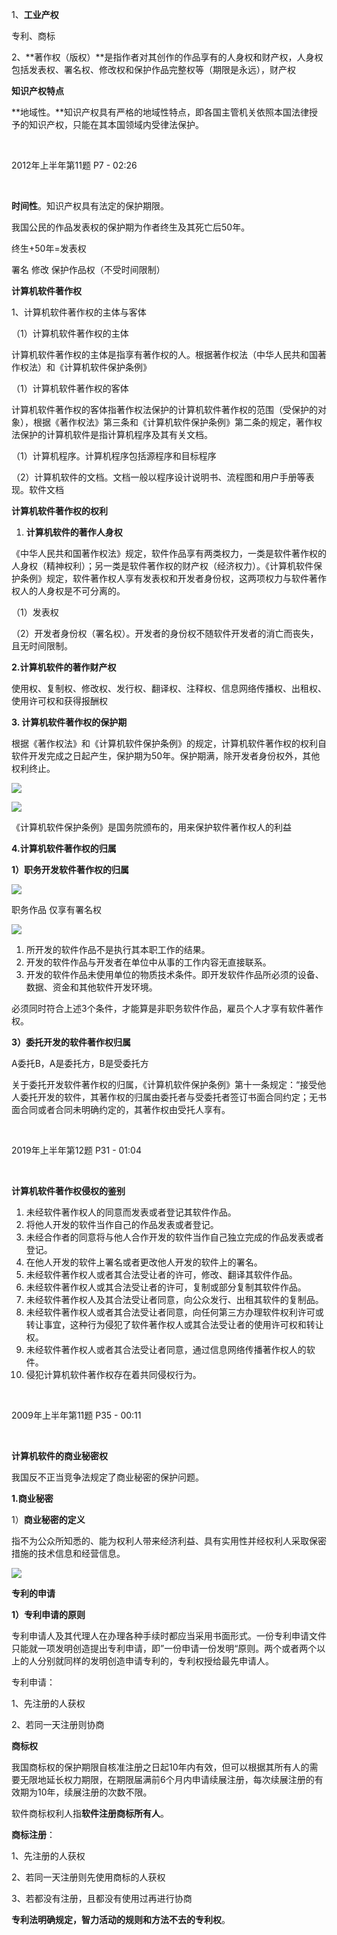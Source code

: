 1、**工业产权**

专利、商标

2、**著作权（版权）**是指作者对其创作的作品享有的人身权和财产权，人身权包括发表权、署名权、修改权和保护作品完整权等（期限是永远），财产权

**知识产权特点**

**地域性。**知识产权具有严格的地域性特点，即各国主管机关依照本国法律授予的知识产权，只能在其本国领域内受律法保护。

﻿

2012年上半年第11题 P7 - 02:26

﻿

**时间性**。知识产权具有法定的保护期限。

我国公民的作品发表权的保护期为作者终生及其死亡后50年。

终生+50年=发表权

署名 修改 保护作品权（不受时间限制）

**计算机软件著作权**

1、计算机软件著作权的主体与客体

（1）计算机软件著作权的主体

计算机软件著作权的主体是指享有著作权的人。根据著作权法（中华人民共和国著作权法）和《计算机软件保护条例》

（1）计算机软件著作权的客体

计算机软件著作权的客体指著作权法保护的计算机软件著作权的范围（受保护的对象），根据《著作权法》第三条和《计算机软件保护条例》第二条的规定，著作权法保护的计算机软件是指计算机程序及其有关文档。

（1）计算机程序。计算机程序包括源程序和目标程序

（2）计算机软件的文档。文档一般以程序设计说明书、流程图和用户手册等表现。软件文档

**计算机软件著作权的权利**

1. **计算机软件的著作人身权**

《中华人民共和国著作权法》规定，软件作品享有两类权力，一类是软件著作权的人身权（精神权利）；另一类是软件著作权的财产权（经济权力）。《计算机软件保护条例》规定，软件著作权人享有发表权和开发者身份权，这两项权力与软件著作权人的人身权是不可分离的。

（1）发表权

（2）开发者身份权（署名权）。开发者的身份权不随软件开发者的消亡而丧失，且无时间限制。

**2.计算机软件的著作财产权**

使用权、复制权、修改权、发行权、翻译权、注释权、信息网络传播权、出租权、使用许可权和获得报酬权

**3\. 计算机软件著作权的保护期**

根据《著作权法》和《计算机软件保护条例》的规定，计算机软件著作权的权利自软件开发完成之日起产生，保护期为50年。保护期满，除开发者身份权外，其他权利终止。

![](https://picgo-picture-storage.oss-cn-guangzhou.aliyuncs.com/img/de0db2559595d84e8af14e06455dcd1e81e26686.png@690w_!web-note.webp)

  

![](https://picgo-picture-storage.oss-cn-guangzhou.aliyuncs.com/img/45403ac79190d4f149c114b63f365a1a3536cf30.png@690w_!web-note.webp)

《计算机软件保护条例》是国务院颁布的，用来保护软件著作权人的利益

**4.计算机软件著作权的归属**

**1）职务开发软件著作权的归属**

![](https://picgo-picture-storage.oss-cn-guangzhou.aliyuncs.com/img/ef1958803dc359a986c1ed218eff9a3f9996db4e.png@690w_!web-note.webp)

职务作品 仅享有署名权

![](https://picgo-picture-storage.oss-cn-guangzhou.aliyuncs.com/img/9b4c03eae75b7b4b0bbf17ee7c2f51d7f93bd344.png@690w_!web-note.webp)

1. 所开发的软件作品不是执行其本职工作的结果。
2. 开发的软件作品与开发者在单位中从事的工作内容无直接联系。
3. 开发的软件作品未使用单位的物质技术条件。即开发软件作品所必须的设备、数据、资金和其他软件开发环境。

必须同时符合上述3个条件，才能算是非职务软件作品，雇员个人才享有软件著作权。

**3）委托开发的软件著作权归属**

A委托B，A是委托方，B是受委托方

关于委托开发软件著作权的归属，《计算机软件保护条例》第十一条规定：“接受他人委托开发的软件，其著作权的归属由委托者与受委托者签订书面合同约定；无书面合同或者合同未明确约定的，其著作权由受托人享有。

﻿

2019年上半年第12题 P31 - 01:04

﻿

**计算机软件著作权侵权的鉴别**

1. 未经软件著作权人的同意而发表或者登记其软件作品。
2. 将他人开发的软件当作自己的作品发表或者登记。
3. 未经合作者的同意将与他人合作开发的软件当作自己独立完成的作品发表或者登记。
4. 在他人开发的软件上署名或者更改他人开发的软件上的署名。
5. 未经软件著作权人或者其合法受让者的许可，修改、翻译其软件作品。
6. 未经软件著作权人或其合法受让者的许可，复制或部分复制其软件作品。
7. 未经软件著作权人及其合法受让者同意，向公众发行、出租其软件的复制品。
8. 未经软件著作权人或者其合法受让者同意，向任何第三方办理软件权利许可或转让事宜，这种行为侵犯了软件著作权人或其合法受让者的使用许可权和转让权。
9. 未经软件著作权人或者其合法受让者同意，通过信息网络传播著作权人的软件。
10. 侵犯计算机软件著作权存在着共同侵权行为。

﻿

2009年上半年第11题 P35 - 00:11

﻿

**计算机软件的商业秘密权**

我国反不正当竞争法规定了商业秘密的保护问题。

**1.商业秘密**

1）**商业秘密的定义**

指不为公众所知悉的、能为权利人带来经济利益、具有实用性并经权利人采取保密措施的技术信息和经营信息。

![](https://picgo-picture-storage.oss-cn-guangzhou.aliyuncs.com/img/facffba789887eabec68c0ead894652cf0980664.png@690w_!web-note.webp)

**专利的申请**

**1）专利申请的原则**

专利申请人及其代理人在办理各种手续时都应当采用书面形式。一份专利申请文件只能就一项发明创造提出专利申请，即”一份申请一份发明“原则。两个或者两个以上的人分别就同样的发明创造申请专利的，专利权授给最先申请人。

专利申请：

1、先注册的人获权

2、若同一天注册则协商



**商标权**

我国商标权的保护期限自核准注册之日起10年内有效，但可以根据其所有人的需要无限地延长权力期限，在期限届满前6个月内申请续展注册，每次续展注册的有效期为10年，续展注册的次数不限。



软件商标权利人指**软件注册商标所有人**。

**商标注册**：

1、先注册的人获权

2、若同一天注册则先使用商标的人获权

3、若都没有注册，且都没有使用过再进行协商

**专利法明确规定，智力活动的规则和方法不去的专利权**。